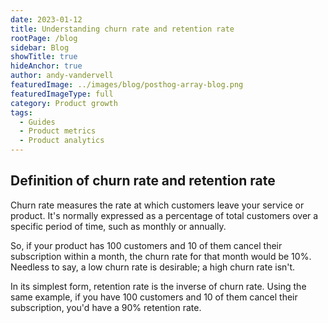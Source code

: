 ```yaml
---
date: 2023-01-12
title: Understanding churn rate and retention rate
rootPage: /blog
sidebar: Blog
showTitle: true
hideAnchor: true
author: andy-vandervell
featuredImage: ../images/blog/posthog-array-blog.png
featuredImageType: full
category: Product growth
tags:
  - Guides
  - Product metrics
  - Product analytics
---
```



## Definition of churn rate and retention rate

Churn rate measures the rate at which customers leave your service or product. It's normally expressed as a percentage of total customers over a specific period of time, such as monthly or annually. 

So, if your product has 100 customers and 10 of them cancel their subscription within a month, the churn rate for that month would be 10%. Needless to say, a low churn rate is desirable; a high churn rate isn't.

In its simplest form, retention rate is the inverse of churn rate. Using the same example, if you have 100 customers and 10 of them cancel their subscription, you'd have a 90% retention rate.



